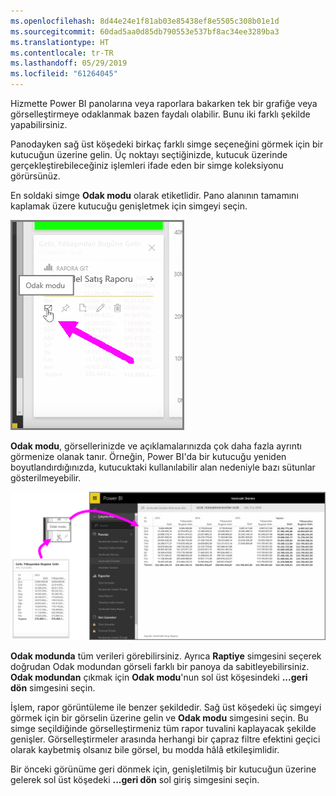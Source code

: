 ```yaml
---
ms.openlocfilehash: 8d44e24e1f81ab03e85438ef8e5505c308b01e1d
ms.sourcegitcommit: 60dad5aa0d85db790553e537bf8ac34ee3289ba3
ms.translationtype: HT
ms.contentlocale: tr-TR
ms.lasthandoff: 05/29/2019
ms.locfileid: "61264045"
---
```

Hizmette Power BI panolarına veya raporlara bakarken tek bir grafiğe veya görselleştirmeye odaklanmak bazen faydalı olabilir. Bunu iki farklı şekilde yapabilirsiniz.

Panodayken sağ üst köşedeki birkaç farklı simge seçeneğini görmek için bir kutucuğun üzerine gelin. Üç noktayı seçtiğinizde, kutucuk üzerinde gerçekleştirebileceğiniz işlemleri ifade eden bir simge koleksiyonu görürsünüz.

En soldaki simge **Odak modu** olarak etiketlidir. Pano alanının tamamını kaplamak üzere kutucuğu genişletmek için simgeyi seçin.

![](media/4-4b-display-visuals-tiles-fullscreen/4-4b_1.png)

**Odak modu**, görsellerinizde ve açıklamalarınızda çok daha fazla ayrıntı görmenize olanak tanır. Örneğin, Power BI'da bir kutucuğu yeniden boyutlandırdığınızda, kutucuktaki kullanılabilir alan nedeniyle bazı sütunlar gösterilmeyebilir.

![](media/4-4b-display-visuals-tiles-fullscreen/4-4b_2.png)

**Odak modunda** tüm verileri görebilirsiniz. Ayrıca **Raptiye** simgesini seçerek doğrudan Odak modundan görseli farklı bir panoya da sabitleyebilirsiniz. **Odak modundan** çıkmak için **Odak modu**'nun sol üst köşesindeki **...geri dön** simgesini seçin.

İşlem, rapor görüntüleme ile benzer şekildedir. Sağ üst köşedeki üç simgeyi görmek için bir görselin üzerine gelin ve **Odak modu** simgesini seçin. Bu simge seçildiğinde görselleştirmeniz tüm rapor tuvalini kaplayacak şekilde genişler. Görselleştirmeler arasında herhangi bir çapraz filtre efektini geçici olarak kaybetmiş olsanız bile görsel, bu modda hâlâ etkileşimlidir.

Bir önceki görünüme geri dönmek için, genişletilmiş bir kutucuğun üzerine gelerek sol üst köşedeki **...geri dön** sol giriş simgesini seçin.

